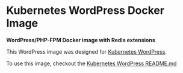 # Kubernetes WordPress Docker Image
**WordPress/PHP-FPM Docker image with Redis extensions**

This WordPress image was designed for [Kubernetes WordPress](https://github.com/stcox/k8s-wordpress).

To use this image, checkout the [Kubernetes WordPress README.md](https://github.com/stcox/k8s-wordpress/blob/master/README.md)
